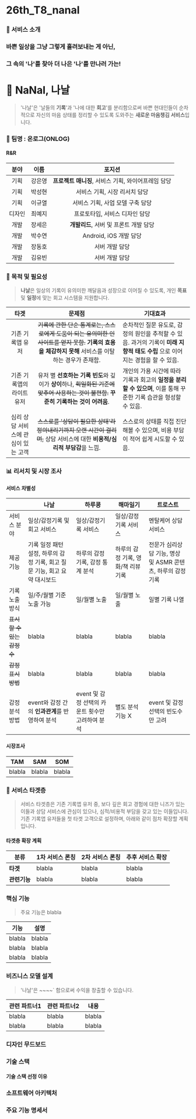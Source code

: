# 26th_T8_nanal

### :tada: 서비스 소개
### 바쁜 일상을 그냥 그렇게 흘려보내는 게 아닌,  
### 그 속의 '나'를 찾아 더 나은 '나'를 만나러 가는! 
# :gift: NaNal, 나날 

> '나날'은 '날들의 **기록**'과 '나에 대한 **회고**'를 분리함으로써 바쁜 현대인들이 순차적으로 자신의 마음 상태를 정리할 수 있도록 도와주는 **새로운 마음챙김 서비스**입니다.



### 🏢 팀명 : 온로그(ONLOG)
#### R&R
| **분야** | **이름** | **포지션** |
| :--: | :--: | :--: |
| 기획 | 강은영 | **프로젝트 매니징**, 서비스 기획, 와이어프레임 담당 |
| 기획 | 박성현 | 서비스 기획, 시장 리서치 담당 |
| 기획 | 이규열 | 서비스 기획, 사업 모델 구축 담당 | 
| 디자인 | 최예지 | 프로토타입, 서비스 디자인 담당 | 
| 개발 | 장세은 | **개발리드**, 서버 및 프론트 개발 담당 |
| 개발 | 박수연 | Android, iOS 개발 담당 |
| 개발 | 장동호 | 서버 개발 담당 |
| 개발 | 김유빈 | 서버 개발 담당 |


### 📑 목적 및 필요성 
> **나날**은 일상의 기록이 유의미한 깨달음과 성장으로 이어질 수 있도록, 개인 **목표** 및 **일정**에 맞는 회고 시스템을 지원합니다. 

| **타겟** | **문제점** | **기대효과** |
| :--: | :--: | -- |
| 기존 기록앱 유저 | ~~기록에 관한 단순 통계로는, 스스로에게 도움이 되는 유의미한 인사이트를 얻지 못함.~~ **기록의 효용을 체감하지 못해** 서비스를 이탈하는 경우가 존재함. | 순차적인 질문 유도로, 감정의 원인을 추적할 수 있음. 과거의 기록이 **미래 지향적 태도 수립** 으로 이어지는 경험을 할 수 있음. |
| 기존 기록앱의 라이트 유저 | 유저 별 **선호하는 기록 빈도**와 깊이가 **상이**하나, ~~획일화된 기준에 맞추어 사용하는 것이 불편함.~~ **꾸준히 기록하는 것이 어려움**. | 개인의 가용 시간에 따라 기록과 회고의 **일정을 분리할 수 있으며**, 이를 통해 꾸준한 기록 습관을 형성할 수 있음. |
| 심리 상담 서비스에 관심이 있는 고객 | ~~스스로를 '상담이 필요한 상태'라 정의내리기까지 오랜 시간이 걸리며,~~ 상담 서비스에 대한 **비용적/심리적 부담감**을 느낌. | 스스로의 상태를 직접 진단해볼 수 있으며, 비용 부담이 적어 쉽게 시도할 수 있음. | 

### 📊 리서치 및 시장 조사
#### 서비스 차별성
|   | 나날 | 하루콩 | 해마일기 | 트로스트 |
| -- | -- | -- | -- | -- |
| 서비스 분야 | 일상/감정기록 및 회고 서비스 | 일상/감정기록 서비스 | 일상/감정기록 서비스 | 멘탈케어 상담 서비스 |
| 제공 기능 | 기록 일정 패턴 설정, 하루의 감정 기록, 회고 질문 기능, 회고 요약 대시보드 | 하루의 감정 기록, 감정 통계 분석 | 하루의 감정 기록, 영화/책 리뷰 기록 | 전문가 심리상담 기능, 명상 및 ASMR 콘텐츠, 하루의 감정 기록 |
| 기록 노출 방식 | 일/주/월별 기준 노출 가능 | 일/월별 노출 | 일/월별 노출 | 일별 기록 나열 |
| ~~표시할 수 있는 감정 수~~ | blabla | blabla | blabla | blabla |
| ~~감정 표시 방법~~ | blabla | blabla | blabla | blabla | 
| 감정 분석 방법 | event와 감정 간의 **인과관계**를 반영하여 분석 | event 및 감정 선택의 카운트 횟수만 고려하여 분석 | 별도 분석 기능 X | event 및 감정 선택의 빈도수만 고려 |

#### 시장조사
| **TAM** | **SAM** | **SOM** | 
|--|--|--|
| blabla | blabla | blabla |

### :dart: 서비스 타겟층 
> 서비스 타겟층은 기존 기록앱 유저 중, 보다 깊은 회고 경험에 대한 니즈가 있는 이들과 상담 서비스에 관심이 있으나, 심적/비용적 부담을 갖고 있는 이들입니다.     
기존 기록앱 유저들을 첫 타겟 고객으로 설정하며, 아래와 같이 점차 확장할 계획입니다.

#### 타겟층 확장 계획
| **분류** | **1차 서비스 론칭** | **2차 서비스 론칭** | **추후 서비스 확장** |
|--|--|--|--|
|**타겟**| blabla | blabla| blabla|
|**관련기능**| blabla | blabla| blabla |

### 핵심 기능 
> 주요 기능은 blabla 

| **기능** | **설명** |
|--|--|
| blabla | blabla |
| blabla | blabla | 
| blabla | blabla |

### 비즈니스 모델 설계
> '나날'은 ~~~~` 함으로써 수익을 창출할 수 있습니다. 

| **관련 파트너1** | **관련 파트너2** | **내용** |
|--|--|--|
| blabla | blabla | blabla |
| blabla | blabla | blabla |

### 디자인 무드보드



### 기술 스택


#### 기술 스택 선정 이유

### 소프트웨어 아키텍처

### 주요 기능 명세서


